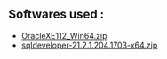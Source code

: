 ## Softwares used :

- [OracleXE112_Win64.zip](https://bayfiles.com/kaj7x2K0y5/OracleXE112_Win64_zip)
- [sqldeveloper-21.2.1.204.1703-x64.zip](https://bayfiles.com/Qcj3x2Kdy3/sqldeveloper-21.2.1.204.1703-x64_zip)
